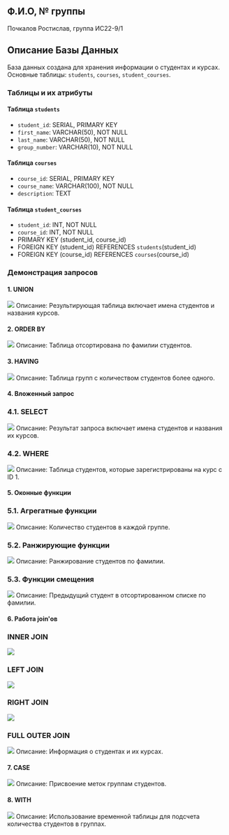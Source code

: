 

## Ф.И.О, № группы
Почкалов Ростислав, группа ИС22-9/1

## Описание Базы Данных
База данных создана для хранения информации о студентах и курсах. Основные таблицы: `students`, `courses`, `student_courses`.

### Таблицы и их атрибуты

#### Таблица `students`
- `student_id`: SERIAL, PRIMARY KEY
- `first_name`: VARCHAR(50), NOT NULL
- `last_name`: VARCHAR(50), NOT NULL
- `group_number`: VARCHAR(10), NOT NULL

#### Таблица `courses`
- `course_id`: SERIAL, PRIMARY KEY
- `course_name`: VARCHAR(100), NOT NULL
- `description`: TEXT

#### Таблица `student_courses`
- `student_id`: INT, NOT NULL
- `course_id`: INT, NOT NULL
- PRIMARY KEY (student_id, course_id)
- FOREIGN KEY (student_id) REFERENCES `students`(student_id)
- FOREIGN KEY (course_id) REFERENCES `courses`(course_id)



### Демонстрация запросов

#### 1. UNION
![](/image/1.jpg)
Описание: Результирующая таблица включает имена студентов и названия курсов.

#### 2. ORDER BY
![](/image/2.jpg)
Описание: Таблица отсортирована по фамилии студентов.

#### 3. HAVING
![](/image/3.jpg)
Описание: Таблица групп с количеством студентов более одного.

#### 4. Вложенный запрос
### 4.1. SELECT
![](/image/4.jpg)
Описание: Результат запроса включает имена студентов и названия их курсов.

### 4.2. WHERE
![](/image/5.jpg)
Описание: Таблица студентов, которые зарегистрированы на курс с ID 1.

#### 5. Оконные функции
### 5.1. Агрегатные функции
![](/image/6.jpg)
Описание: Количество студентов в каждой группе.

### 5.2. Ранжирующие функции
![](/image/7.jpg)
Описание: Ранжирование студентов по фамилии.

### 5.3. Функции смещения
![](/image/8.jpg)
Описание: Предыдущий студент в отсортированном списке по фамилии.

#### 6. Работа join'ов
### INNER JOIN
![](/image/9.jpg)
### LEFT JOIN
![](/image/10.jpg)
### RIGHT JOIN
![](/image/11.jpg)
### FULL OUTER JOIN
![](/image/12.jpg)
Описание: Информация о студентах и их курсах.

#### 7. CASE
![](/image/13.jpg)
Описание: Присвоение меток группам студентов.

#### 8. WITH
![](/image/14.jpg)
Описание: Использование временной таблицы для подсчета количества студентов в группах.
